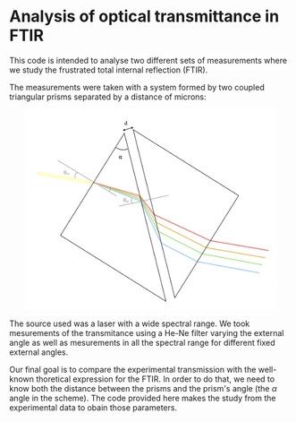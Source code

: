 # Analysis of optical transmittance in FTIR

This code is intended to analyse two different sets of measurements where we study the frustrated total internal reflection (FTIR).

The measurements were taken with a system formed by two coupled triangular prisms separated by a distance of microns:

<p align="center">
  <img src="https://github.com/carolFR13/optical-transmitance-study/blob/main/data/img/prisms_scheme.png" width="450">
</p>

The source used was a laser with a wide spectral range. We took mesurements of the transmitance using a He-Ne filter varying the external angle 
as well as mesurements in all the spectral range for different fixed external angles.

Our final goal is to compare the experimental transmission with the well-known thoretical expression for the FTIR. In order to do that, we need 
to know both the distance between the prisms and the prism's angle (the $\alpha$ angle in the scheme). The code provided here 
makes the study from the experimental data to obain those parameters.
